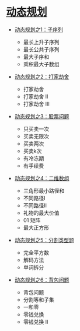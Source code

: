 # [动态规划](https://github.com/chayliu1991/LeetCode/tree/master/src/%E5%8A%A8%E6%80%81%E8%A7%84%E5%88%92)

- [动态规划之1：子序列](https://github.com/chayliu1991/LeetCode/blob/master/src/%E5%8A%A8%E6%80%81%E8%A7%84%E5%88%92/%E5%8A%A8%E6%80%81%E8%A7%84%E5%88%92%E4%B9%8B1%EF%BC%9A%E5%AD%90%E5%BA%8F%E5%88%97.md)
  - 最长上升子序列
  - 最长公共子序列
  - 最大子序和
  - 乘积最大子数组
- [动态规划之2：打家劫舍](https://github.com/chayliu1991/LeetCode/blob/master/src/%E5%8A%A8%E6%80%81%E8%A7%84%E5%88%92/%E5%8A%A8%E6%80%81%E8%A7%84%E5%88%92%E4%B9%8B2%EF%BC%9A%E6%89%93%E5%AE%B6%E5%8A%AB%E8%88%8D.md)
  - 打家劫舍
  - 打家劫舍 II
  - 打家劫舍 III
- [动态规划之3：股票问题](https://github.com/chayliu1991/LeetCode/blob/master/src/%E5%8A%A8%E6%80%81%E8%A7%84%E5%88%92/%E5%8A%A8%E6%80%81%E8%A7%84%E5%88%92%E4%B9%8B3%EF%BC%9A%E8%82%A1%E7%A5%A8%E9%97%AE%E9%A2%98.md)
  - 只买卖一次
  - 买卖无限次
  - 买卖两次
  - 买卖k次
  - 有冷冻期
  - 有手续费
- [动态规划之4：二维数组](https://github.com/chayliu1991/LeetCode/blob/master/src/%E5%8A%A8%E6%80%81%E8%A7%84%E5%88%92/%E5%8A%A8%E6%80%81%E8%A7%84%E5%88%92%E4%B9%8B4%EF%BC%9A%E4%BA%8C%E7%BB%B4%E6%95%B0%E7%BB%84.md)
  -  三角形最小路径和
  - 不同路径I
  - 不同路径II
  - 礼物的最大价值
  - 01 矩阵
  - 最大正方形

- [动态规划之5：分割类型题](https://github.com/chayliu1991/LeetCode/blob/master/src/%E5%8A%A8%E6%80%81%E8%A7%84%E5%88%92/%E5%8A%A8%E6%80%81%E8%A7%84%E5%88%92%E4%B9%8B5%EF%BC%9A%E5%88%86%E5%89%B2%E7%B1%BB%E5%9E%8B%E9%A2%98.md)
  - 完全平方数
  - 解码方法
  - 单词拆分
- [动态规划之6：背包问题](https://github.com/chayliu1991/LeetCode/blob/master/src/%E5%8A%A8%E6%80%81%E8%A7%84%E5%88%92/%E5%8A%A8%E6%80%81%E8%A7%84%E5%88%92%E4%B9%8B6%EF%BC%9A%E8%83%8C%E5%8C%85%E9%97%AE%E9%A2%98.md)
  - 背包问题
  - 分割等和子集
  - 一和零
  - 零钱兑换
  - 零钱兑换 II